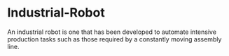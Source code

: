 # Industrial-Robot
An industrial robot is one that has been developed to automate intensive production tasks such as those required by a constantly moving assembly line.

